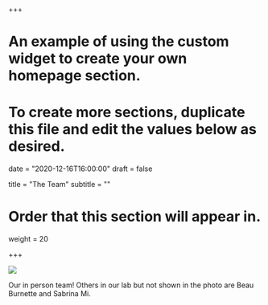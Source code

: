 +++
# An example of using the custom widget to create your own homepage section.
# To create more sections, duplicate this file and edit the values below as desired.

date = "2020-12-16T16:00:00"
draft = false

title = "The Team"
subtitle = ""

# Order that this section will appear in.
weight = 20

+++

![](https://s3.us-west-2.amazonaws.com/secure.notion-static.com/f85cf75a-1010-4d83-993c-12aa2de0c5a0/image_%281%29.png?X-Amz-Algorithm=AWS4-HMAC-SHA256&X-Amz-Content-Sha256=UNSIGNED-PAYLOAD&X-Amz-Credential=AKIAT73L2G45EIPT3X45%2F20220425%2Fus-west-2%2Fs3%2Faws4_request&X-Amz-Date=20220425T184248Z&X-Amz-Expires=86400&X-Amz-Signature=c974dda6aae25af6314c7ebb46e10e7dcab14973a078d03819f2fb0178122b6f&X-Amz-SignedHeaders=host&response-content-disposition=filename%20%3D%22image%2520%281%29.png%22&x-id=GetObject)

Our in person team! Others in our lab but not shown in the photo are Beau Burnette and Sabrina Mi.
